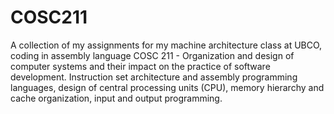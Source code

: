 # COSC211
A collection of my assignments for my machine architecture class at UBCO, coding in assembly language
 COSC 211 - Organization and design of computer systems and their impact on the practice of software development. Instruction set architecture and assembly programming languages, design of central processing units (CPU), memory hierarchy and cache organization, input and output programming.
